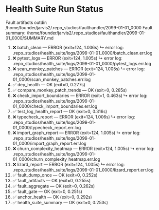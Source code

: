 # Health Suite Run Status

Fault artifacts outdir: /home/founder/jarvis2/.repo_studios/faulthandler/2099-01-01_0000
Fault summary: /home/founder/jarvis2/.repo_studios/faulthandler/2099-01-01_0000/SUMMARY.md

01. ❌ batch_clean — ERROR (exit=124, 1.006s)
    ↳ error log: .repo_studios/health_suite/logs/2099-01-01_0000/batch_clean.err.log
02. ❌ pytest_logs — ERROR (exit=124, 1.005s)
    ↳ error log: .repo_studios/health_suite/logs/2099-01-01_0000/pytest_logs.err.log
03. ❌ scan_monkey_patches — ERROR (exit=124, 1.005s)
    ↳ error log: .repo_studios/health_suite/logs/2099-01-01_0000/scan_monkey_patches.err.log
04. ✅ dep_health — OK (exit=0, 0.277s)
05. ✅ compare_monkey_patch_trends — OK (exit=0, 0.285s)
06. ❌ check_import_boundaries — ERROR (exit=1, 0.463s)
    ↳ error log: .repo_studios/health_suite/logs/2099-01-01_0000/check_import_boundaries.err.log
07. ✅ test_log_health_report — OK (exit=0, 0.316s)
08. ❌ typecheck_report — ERROR (exit=124, 1.006s)
    ↳ error log: .repo_studios/health_suite/logs/2099-01-01_0000/typecheck_report.err.log
09. ❌ import_graph_report — ERROR (exit=124, 1.005s)
    ↳ error log: .repo_studios/health_suite/logs/2099-01-01_0000/import_graph_report.err.log
10. ❌ churn_complexity_heatmap — ERROR (exit=124, 1.005s)
    ↳ error log: .repo_studios/health_suite/logs/2099-01-01_0000/churn_complexity_heatmap.err.log
11. ❌ lizard_report — ERROR (exit=124, 1.005s)
    ↳ error log: .repo_studios/health_suite/logs/2099-01-01_0000/lizard_report.err.log
12. ✅ fault_dump_once — OK (exit=0, 0.252s)
13. ✅ fault_artifacts — OK (exit=0, 0.255s)
14. ✅ fault_aggregate — OK (exit=0, 0.262s)
15. ✅ fault_gate — OK (exit=0, 0.251s)
16. ✅ anchor_health — OK (exit=0, 0.292s)
17. ✅ health_suite_summary — OK (exit=0, 0.253s)
